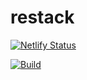 # restack

[![Netlify Status](https://api.netlify.com/api/v1/badges/002db124-6e09-477e-833b-82ef52391196/deploy-status)](https://app.netlify.com/sites/restack/deploys)

<a href="https://github.com/bfollington/restack/actions?query=workflow%3A%22Build+and+test+on+commit%22"><img alt="Build" src="https://github.com/ZaymonFC/ToyRobot/workflows/.NET%20Core/badge.svg"></a>
